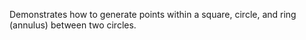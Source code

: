 Demonstrates how to generate points within a square, circle, and ring (annulus) between two circles.
